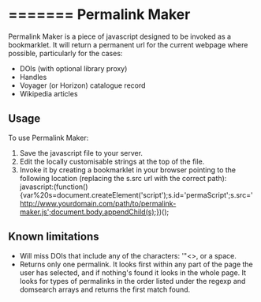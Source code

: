 =======
Permalink Maker
======
Permalink Maker is a piece of javascript designed to be invoked as a bookmarklet. It will return a permanent url for the current webpage where possible, particularly for the cases:
* DOIs (with optional library proxy)
* Handles
* Voyager (or Horizon) catalogue record
* Wikipedia articles

 
Usage
---------------------
To use Permalink Maker:
1. Save the javascript file to your server.
1. Edit the locally customisable strings at the top of the file.
1. Invoke it by creating a bookmarklet in your browser pointing to the following location (replacing the s.src url with the correct path):
      javascript:(function(){var%20s=document.createElement('script');s.id='permaScript';s.src='http://www.yourdomain.com/path/to/permalink-maker.js';document.body.appendChild(s);})();


Known limitations
---------------------
* Will miss DOIs that include any of the characters: '"<>, or a space.
* Returns only one permalink. It looks first within any part of the page the user has selected, and if nothing's found it looks in the whole page. It looks for types of permalinks in the order listed under the regexp and domsearch arrays and returns the first match found.